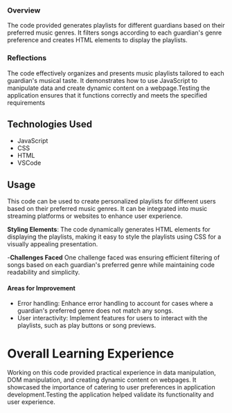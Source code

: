 
### Overview
The code provided generates playlists for different guardians based on their preferred music genres. It filters songs according to each guardian's genre preference and creates HTML elements to display the playlists.

### Reflections
The code effectively organizes and presents music playlists tailored to each guardian's musical taste. It demonstrates how to use JavaScript to manipulate data and create dynamic content on a webpage.Testing the application ensures that it functions correctly and meets the specified requirements

## Technologies Used
- JavaScript
- CSS
- HTML
- VSCode

## Usage
This code can be used to create personalized playlists for different users based on their preferred music genres. It can be integrated into music streaming platforms or websites to enhance user experience.

**Styling Elements**:
The code dynamically generates HTML elements for displaying the playlists, making it easy to style the playlists using CSS for a visually appealing presentation.

-**Challenges Faced**
One challenge faced was ensuring efficient filtering of songs based on each guardian's preferred genre while maintaining code readability and simplicity.

#### Areas for Improvement
- Error handling: Enhance error handling to account for cases where a guardian's preferred genre does not match any songs.
- User interactivity: Implement features for users to interact with the playlists, such as play buttons or song previews.

# Overall Learning Experience
Working on this code provided practical experience in data manipulation, DOM manipulation, and creating dynamic content on webpages. It showcased the importance of catering to user preferences in application development.Testing the application helped validate its functionality and user experience.

